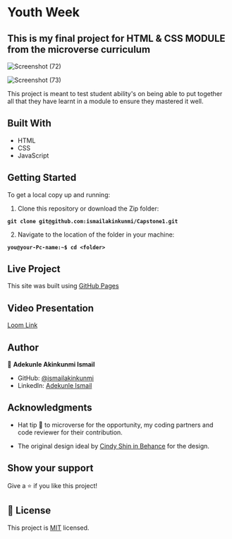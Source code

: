 # Youth Week


## This is my final project for HTML & CSS MODULE from the microverse curriculum


![Screenshot (72)](https://user-images.githubusercontent.com/37457094/151452601-fb501a21-e1fe-47be-8f32-083a6fb3e023.png)

![Screenshot (73)](https://user-images.githubusercontent.com/37457094/151452576-3913218f-03d0-491a-8ee9-ccbb652de73f.png)



This project is meant to test student ability's on being able to put together all that they have learnt in a module to ensure they mastered it well.

## Built With

- HTML
- CSS
- JavaScript

## Getting Started

To get a local copy up and running:

1. Clone this repository or download the Zip folder:

**`git clone git@github.com:ismailakinkunmi/Capstone1.git`**

2. Navigate to the location of the folder in your machine:

**`you@your-Pc-name:~$ cd <folder>`**

## Live Project

This site was built using [GitHub Pages](https://ismailakinkunmi.github.io/Capstone1/)

## Video Presentation

[Loom Link](https://www.loom.com/share/74a5724e4b0e46b299357fd4fd807371/)

## Author


👤 **Adekunle Akinkunmi Ismail**

- GitHub: [@ismailakinkunmi](https://github.com/ismailakinkunmi)
- LinkedIn: [Adekunle Ismail](https://www.linkedin.com/in/adismail4/)


## Acknowledgments

- Hat tip 👒 to microverse for the opportunity, my coding partners and code reviewer for their contribution.

- The original design ideal by [Cindy Shin in Behance](https://www.behance.net/adagio07) for the design.

## Show your support

Give a ⭐️ if you like this project!

## 📝 License

This project is [MIT](./LICENSE) licensed.
